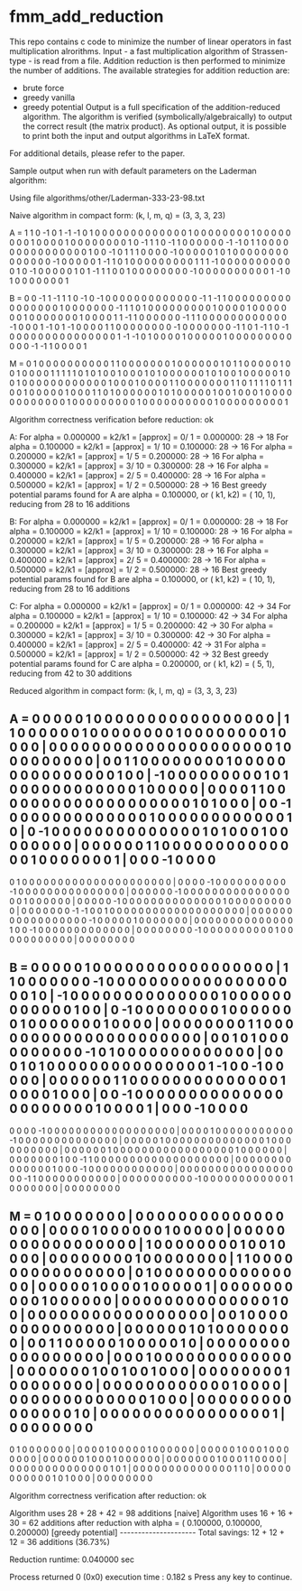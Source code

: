# fmm_add_reduction

This repo contains c code to minimize the number of linear operators in fast multiplication alrorithms.
Input - a fast multiplication algorithm of Strassen-type - is read from a file.
Addition reduction is then performed to minimize the number of additions.
The available strategies for addition reduction are:
 - brute force
 - greedy vanilla
 - greedy potential
Output is a full specification of the addition-reduced algorithm.
The algorithm is verified (symbolically/algebraically) to output the correct result (the matrix product).
As optional output, it is possible to print both the input and output algorithms in LaTeX format.

For additional details, please refer to the paper.


Sample output when run with default parameters on the Laderman algorithm:

Using file algorithms/other/Laderman-333-23-98.txt

Naive algorithm in compact form:
(k, l, m, q) = (3, 3, 3, 23)

A =
  1  1  0 -1  0  1 -1 -1  0  1  0  0  0  0  0  0  0  0  0  0  0  0  0
  1  0  0  0  0  0  0  0  0  1  0  0  0  0  0  0  0  0  1  0  0  0  0
  1  0  0  0  0  0  0  0  0  1  0 -1  1  1  0 -1  1  0  0  0  0  0  0
 -1 -1  0  1  1  0  0  0  0  0  0  0  0  0  0  0  0  0  0  0  1  0  0
 -1  0  1  1  1  0  0  0  0 -1  0  0  0  0  0  1  0  1  0  0  0  0  0
  0  0  0  0  0  0  0  0  0 -1  0  0  0  0  0  1 -1  1  0  1  0  0  0
  0  0  0  0  0  0  1  1  1 -1  0  0  0  0  0  0  0  0  0  0  0  1  0
 -1  0  0  0  0  0  1  0  1 -1  1  1  0  0  1  0  0  0  0  0  0  0  0
 -1  0  0  0  0  0  0  0  0  0  0  1 -1  0  1  0  0  0  0  0  0  0  1

B =
  0  0 -1  1 -1  1  1  0 -1  0 -1  0  0  0  0  0  0  0  0  0  0  0  0
  0 -1  1 -1  1  0  0  0  0  0  0  0  0  0  0  0  0  0  0  0  0  1  0
  0  0  0  0  0  0 -1  1  1  0  1  0  0  0  0  0  0  0  0  0  1  0  0
  0  0  1  0  0  0  0  0  0  0  1  0  0  0  0  0  0  0  1  0  0  0  0
  1  1 -1  1  0  0  0  0  0  0 -1  1  1  0  0  0  0  0  0  0  0  0  0
  0  0 -1  0  0  0  1 -1  0  1 -1  0  0  0  0  1  1  0  0  0  0  0  0
  0  0 -1  0  0  0  0  0  0  0 -1  1  0  1 -1  1  0 -1  0  0  0  0  0
  0  0  0  0  0  0  0  0  0  0  1 -1 -1  0  1  0  0  0  0  1  0  0  0
  0  0  1  0  0  0  0  0  0  0  0  0  0  0  0 -1 -1  1  0  0  0  0  1

M =
  0  1  0  0  0  0  0  0  0
  0  0  0  1  1  0  0  0  0
  0  0  0  1  0  0  0  0  0
  0  1  0  1  1  0  0  0  0
  0  1  0  0  1  0  0  0  0
  1  1  1  1  1  0  1  0  1
  0  0  1  0  0  0  1  0  1
  0  0  0  0  0  0  1  0  1
  0  0  1  0  0  0  0  0  1
  0  0  1  0  0  0  0  0  0
  0  0  0  0  0  0  1  0  0
  0  1  0  0  0  0  1  1  0
  0  0  0  0  0  0  1  1  0
  1  1  1  1  0  1  1  1  0
  0  1  0  0  0  0  0  1  0
  0  0  1  1  0  1  0  0  0
  0  0  0  1  0  1  0  0  0
  0  0  1  0  0  1  0  0  0
  1  0  0  0  0  0  0  0  0
  0  0  0  0  1  0  0  0  0
  0  0  0  0  0  1  0  0  0
  0  0  0  0  0  0  0  1  0
  0  0  0  0  0  0  0  0  1

Algorithm correctness verification before reduction: ok

A:
For alpha = 0.000000 = k2/k1 = [approx] =    0/    1 = 0.000000:   28 ->   18
For alpha = 0.100000 = k2/k1 = [approx] =    1/   10 = 0.100000:   28 ->   16
For alpha = 0.200000 = k2/k1 = [approx] =    1/    5 = 0.200000:   28 ->   16
For alpha = 0.300000 = k2/k1 = [approx] =    3/   10 = 0.300000:   28 ->   16
For alpha = 0.400000 = k2/k1 = [approx] =    2/    5 = 0.400000:   28 ->   16
For alpha = 0.500000 = k2/k1 = [approx] =    1/    2 = 0.500000:   28 ->   16
Best greedy potential params found for A are alpha = 0.100000, or ( k1, k2) = (  10,   1), reducing from  28 to  16 additions

B:
For alpha = 0.000000 = k2/k1 = [approx] =    0/    1 = 0.000000:   28 ->   18
For alpha = 0.100000 = k2/k1 = [approx] =    1/   10 = 0.100000:   28 ->   16
For alpha = 0.200000 = k2/k1 = [approx] =    1/    5 = 0.200000:   28 ->   16
For alpha = 0.300000 = k2/k1 = [approx] =    3/   10 = 0.300000:   28 ->   16
For alpha = 0.400000 = k2/k1 = [approx] =    2/    5 = 0.400000:   28 ->   16
For alpha = 0.500000 = k2/k1 = [approx] =    1/    2 = 0.500000:   28 ->   16
Best greedy potential params found for B are alpha = 0.100000, or ( k1, k2) = (  10,   1), reducing from  28 to  16 additions

C:
For alpha = 0.000000 = k2/k1 = [approx] =    0/    1 = 0.000000:   42 ->   34
For alpha = 0.100000 = k2/k1 = [approx] =    1/   10 = 0.100000:   42 ->   34
For alpha = 0.200000 = k2/k1 = [approx] =    1/    5 = 0.200000:   42 ->   30
For alpha = 0.300000 = k2/k1 = [approx] =    3/   10 = 0.300000:   42 ->   30
For alpha = 0.400000 = k2/k1 = [approx] =    2/    5 = 0.400000:   42 ->   31
For alpha = 0.500000 = k2/k1 = [approx] =    1/    2 = 0.500000:   42 ->   32
Best greedy potential params found for C are alpha = 0.200000, or ( k1, k2) = (   5,   1), reducing from  42 to  30 additions

Reduced algorithm in compact form:
(k, l, m, q) = (3, 3, 3, 23)

A =
  0  0  0  0  0  1  0  0  0  0  0  0  0  0  0  0  0  0  0  0  0  0  0  |  1  1  0  0  0  0  0  0
  1  0  0  0  0  0  0  0  0  1  0  0  0  0  0  0  0  0  1  0  0  0  0  |  0  0  0  0  0  0  0  0
  0  0  0  0  0  0  0  0  0  0  0  0  0  1  0  0  0  0  0  0  0  0  0  |  0  0  1  1  0  0  0  0
  0  0  0  0  1  0  0  0  0  0  0  0  0  0  0  0  0  0  0  0  1  0  0  | -1  0  0  0  0  0  0  0
  0  0  1  0  1  0  0  0  0  0  0  0  0  0  0  0  0  1  0  0  0  0  0  |  0  0  0  0  1  1  0  0
  0  0  0  0  0  0  0  0  0  0  0  0  0  0  0  0  0  1  0  1  0  0  0  |  0  0 -1  0  0  0  0  0
  0  0  0  0  0  0  0  0  1  0  0  0  0  0  0  0  0  0  0  0  0  1  0  |  0 -1  0  0  0  0  0  0
  0  0  0  0  0  0  0  0  1  0  1  0  0  0  1  0  0  0  0  0  0  0  0  |  0  0  0  0  0  0  1  1
  0  0  0  0  0  0  0  0  0  0  0  0  0  0  1  0  0  0  0  0  0  0  1  |  0  0  0 -1  0  0  0  0
------------------------------------------------------------------------------------------------
  0  1  0  0  0  0  0  0  0  0  0  0  0  0  0  0  0  0  0  0  0  0  0  |  0  0  0  0 -1  0  0  0
  0  0  0  0  0  0  0 -1  0  0  0  0  0  0  0  0  0  0  0  0  0  0  0  |  0  0  0  0  0  0 -1  0
  0  0  0  0  0  0  0  0  0  0  0  0  0  0  0  0  1  0  0  0  0  0  0  |  0  0  0  0  0 -1  0  0
  0  0  0  0  0  0  0  0  0  0  0  0  1  0  0  0  0  0  0  0  0  0  0  |  0  0  0  0  0  0  0 -1
 -1  0  0  1  0  0  0  0  0  0  0  0  0  0  0  0  0  0  0  0  0  0  0  |  0  0  0  0  0  0  0  0
  0  0  0  0  0  0  0  0  0 -1  0  0  0  0  0  1  0  0  0  0  0  0  0  |  0  0  0  0  0  0  0  0
  0  0  0  0  0  0  1  0  0 -1  0  0  0  0  0  0  0  0  0  0  0  0  0  |  0  0  0  0  0  0  0  0
 -1  0  0  0  0  0  0  0  0  0  0  1  0  0  0  0  0  0  0  0  0  0  0  |  0  0  0  0  0  0  0  0

B =
  0  0  0  0  0  1  0  0  0  0  0  0  0  0  0  0  0  0  0  0  0  0  0  |  1  1  0  0  0  0  0  0
  0 -1  0  0  0  0  0  0  0  0  0  0  0  0  0  0  0  0  0  0  0  1  0  | -1  0  0  0  0  0  0  0
  0  0  0  0  0  0  0  1  0  0  0  0  0  0  0  0  0  0  0  0  1  0  0  |  0 -1  0  0  0  0  0  0
  0  0  1  0  0  0  0  0  0  0  1  0  0  0  0  0  0  0  1  0  0  0  0  |  0  0  0  0  0  0  0  0
  1  1  0  0  0  0  0  0  0  0  0  0  0  0  0  0  0  0  0  0  0  0  0  |  0  0  1  0  1  0  0  0
  0  0  0  0  0  0  0 -1  0  1  0  0  0  0  0  0  0  0  0  0  0  0  0  |  0  0  0  1  0  1  0  0
  0  0  0  0  0  0  0  0  0  0  0  0  0  1 -1  0  0 -1  0  0  0  0  0  |  0  0  0  0  0  0  1  1
  0  0  0  0  0  0  0  0  0  0  0  0  0  0  1  0  0  0  0  1  0  0  0  |  0  0 -1  0  0  0  0  0
  0  0  0  0  0  0  0  0  0  0  0  0  0  0  0  0  0  1  0  0  0  0  1  |  0  0  0 -1  0  0  0  0
------------------------------------------------------------------------------------------------
  0  0  0  0 -1  0  0  0  0  0  0  0  0  0  0  0  0  0  0  0  0  0  0  |  0  0  0  0  1  0  0  0
  0  0  0  0  0  0  0  0 -1  0  0  0  0  0  0  0  0  0  0  0  0  0  0  |  0  0  0  0  0  1  0  0
  0  0  0  0  0  0  0  0  0  0  0  0  1  0  0  0  0  0  0  0  0  0  0  |  0  0  0  0  0  0  1  0
  0  0  0  0  0  0  0  0  0  0  0  0  0  0  0  0  1  0  0  0  0  0  0  |  0  0  0  0  0  0  0  1
  0  0 -1  1  0  0  0  0  0  0  0  0  0  0  0  0  0  0  0  0  0  0  0  |  0  0  0  0  0  0  0  0
  0  0  0  0  0  0  1  0  0  0 -1  0  0  0  0  0  0  0  0  0  0  0  0  |  0  0  0  0  0  0  0  0
  0  0  0  0  0  0  0  0  0  0 -1  1  0  0  0  0  0  0  0  0  0  0  0  |  0  0  0  0  0  0  0  0
  0  0 -1  0  0  0  0  0  0  0  0  0  0  0  0  1  0  0  0  0  0  0  0  |  0  0  0  0  0  0  0  0

M =
  0  1  0  0  0  0  0  0  0  |  0  0  0  0  0  0  0  0
  0  0  0  0  0  0  0  0  0  |  0  0  0  0  1  0  0  0
  0  0  0  1  0  0  0  0  0  |  0  0  0  0  0  0  0  0
  0  0  0  0  0  0  0  0  0  |  1  0  0  0  0  0  0  0
  0  1  0  0  1  0  0  0  0  |  0  0  0  0  0  0  0  0
  1  0  0  0  0  0  0  0  0  |  1  1  0  0  0  0  0  0
  0  0  0  0  0  0  0  0  0  |  0  1  0  0  0  0  0  0
  0  0  0  0  0  0  0  0  0  |  0  0  0  0  0  1  0  0
  0  0  1  0  0  0  0  0  1  |  0  0  0  0  0  0  0  0
  0  0  1  0  0  0  0  0  0  |  0  0  0  0  0  0  0  0
  0  0  0  0  0  0  1  0  0  |  0  0  0  0  0  0  0  0
  0  0  0  0  0  0  0  0  0  |  0  0  1  0  0  0  0  0
  0  0  0  0  0  0  0  0  0  |  0  0  0  0  0  0  1  0
  1  0  0  0  0  0  0  0  0  |  0  0  1  1  0  0  0  0
  0  1  0  0  0  0  0  1  0  |  0  0  0  0  0  0  0  0
  0  0  0  0  0  0  0  0  0  |  0  0  0  1  0  0  0  0
  0  0  0  0  0  0  0  0  0  |  0  0  0  0  0  0  0  1
  0  0  1  0  0  1  0  0  0  |  0  0  0  0  0  0  0  0
  1  0  0  0  0  0  0  0  0  |  0  0  0  0  0  0  0  0
  0  0  0  0  1  0  0  0  0  |  0  0  0  0  0  0  0  0
  0  0  0  0  0  1  0  0  0  |  0  0  0  0  0  0  0  0
  0  0  0  0  0  0  0  1  0  |  0  0  0  0  0  0  0  0
  0  0  0  0  0  0  0  0  1  |  0  0  0  0  0  0  0  0
------------------------------------------------------
  0  1  0  0  0  0  0  0  0  |  0  0  0  0  1  0  0  0
  0  0  1  0  0  0  0  0  0  |  0  0  0  0  0  1  0  0
  0  1  0  0  0  0  0  0  0  |  0  0  0  0  0  0  1  0
  0  0  1  0  0  0  0  0  0  |  0  0  0  0  0  0  0  1
  0  0  0  1  1  0  0  0  0  |  0  0  0  0  0  0  0  0
  0  0  0  0  0  0  1  0  1  |  0  0  0  0  0  0  0  0
  0  0  0  0  0  0  1  1  0  |  0  0  0  0  0  0  0  0
  0  0  0  1  0  1  0  0  0  |  0  0  0  0  0  0  0  0

Algorithm correctness verification after reduction: ok

Algorithm uses  28 +  28 +  42 =  98 additions [naive]
Algorithm uses  16 +  16 +  30 =  62 additions after reduction with alpha = ( 0.100000, 0.100000, 0.200000) [greedy potential]
               ---------------------
Total savings:  12 +  12 +  12 =  36 additions (36.73%)

Reduction runtime: 0.040000 sec


Process returned 0 (0x0)   execution time : 0.182 s
Press any key to continue.

